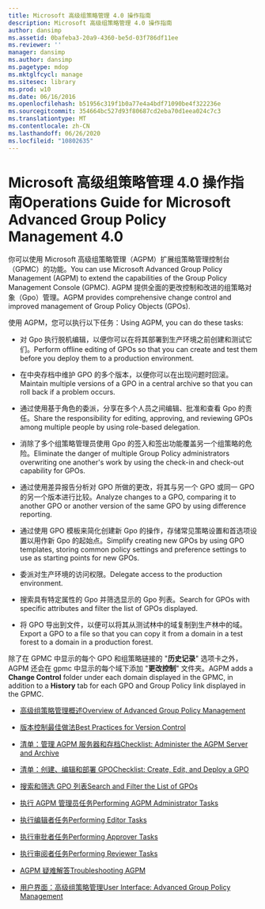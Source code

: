 ```yaml
---
title: Microsoft 高级组策略管理 4.0 操作指南
description: Microsoft 高级组策略管理 4.0 操作指南
author: dansimp
ms.assetid: 0bafeba3-20a9-4360-be5d-03f786df11ee
ms.reviewer: ''
manager: dansimp
ms.author: dansimp
ms.pagetype: mdop
ms.mktglfcycl: manage
ms.sitesec: library
ms.prod: w10
ms.date: 06/16/2016
ms.openlocfilehash: b51956c319f1b0a77e4a4bdf71090be4f322236e
ms.sourcegitcommit: 354664bc527d93f80687cd2eba70d1eea024c7c3
ms.translationtype: MT
ms.contentlocale: zh-CN
ms.lasthandoff: 06/26/2020
ms.locfileid: "10802635"
---
```

# <span data-ttu-id="a637f-103">Microsoft 高级组策略管理 4.0 操作指南</span><span class="sxs-lookup"><span data-stu-id="a637f-103">Operations Guide for Microsoft Advanced Group Policy Management 4.0</span></span>


<span data-ttu-id="a637f-104">你可以使用 Microsoft 高级组策略管理（AGPM）扩展组策略管理控制台（GPMC）的功能。</span><span class="sxs-lookup"><span data-stu-id="a637f-104">You can use Microsoft Advanced Group Policy Management (AGPM) to extend the capabilities of the Group Policy Management Console (GPMC).</span></span> <span data-ttu-id="a637f-105">AGPM 提供全面的更改控制和改进的组策略对象（Gpo）管理。</span><span class="sxs-lookup"><span data-stu-id="a637f-105">AGPM provides comprehensive change control and improved management of Group Policy Objects (GPOs).</span></span>

<span data-ttu-id="a637f-106">使用 AGPM，您可以执行以下任务：</span><span class="sxs-lookup"><span data-stu-id="a637f-106">Using AGPM, you can do these tasks:</span></span>

-   <span data-ttu-id="a637f-107">对 Gpo 执行脱机编辑，以便你可以在将其部署到生产环境之前创建和测试它们。</span><span class="sxs-lookup"><span data-stu-id="a637f-107">Perform offline editing of GPOs so that you can create and test them before you deploy them to a production environment.</span></span>

-   <span data-ttu-id="a637f-108">在中央存档中维护 GPO 的多个版本，以便你可以在出现问题时回滚。</span><span class="sxs-lookup"><span data-stu-id="a637f-108">Maintain multiple versions of a GPO in a central archive so that you can roll back if a problem occurs.</span></span>

-   <span data-ttu-id="a637f-109">通过使用基于角色的委派，分享在多个人员之间编辑、批准和查看 Gpo 的责任。</span><span class="sxs-lookup"><span data-stu-id="a637f-109">Share the responsibility for editing, approving, and reviewing GPOs among multiple people by using role-based delegation.</span></span>

-   <span data-ttu-id="a637f-110">消除了多个组策略管理员使用 Gpo 的签入和签出功能覆盖另一个组策略的危险。</span><span class="sxs-lookup"><span data-stu-id="a637f-110">Eliminate the danger of multiple Group Policy administrators overwriting one another's work by using the check-in and check-out capability for GPOs.</span></span>

-   <span data-ttu-id="a637f-111">通过使用差异报告分析对 GPO 所做的更改，将其与另一个 GPO 或同一 GPO 的另一个版本进行比较。</span><span class="sxs-lookup"><span data-stu-id="a637f-111">Analyze changes to a GPO, comparing it to another GPO or another version of the same GPO by using difference reporting.</span></span>

-   <span data-ttu-id="a637f-112">通过使用 GPO 模板来简化创建新 Gpo 的操作，存储常见策略设置和首选项设置以用作新 Gpo 的起始点。</span><span class="sxs-lookup"><span data-stu-id="a637f-112">Simplify creating new GPOs by using GPO templates, storing common policy settings and preference settings to use as starting points for new GPOs.</span></span>

-   <span data-ttu-id="a637f-113">委派对生产环境的访问权限。</span><span class="sxs-lookup"><span data-stu-id="a637f-113">Delegate access to the production environment.</span></span>

-   <span data-ttu-id="a637f-114">搜索具有特定属性的 Gpo 并筛选显示的 Gpo 列表。</span><span class="sxs-lookup"><span data-stu-id="a637f-114">Search for GPOs with specific attributes and filter the list of GPOs displayed.</span></span>

-   <span data-ttu-id="a637f-115">将 GPO 导出到文件，以便可以将其从测试林中的域复制到生产林中的域。</span><span class="sxs-lookup"><span data-stu-id="a637f-115">Export a GPO to a file so that you can copy it from a domain in a test forest to a domain in a production forest.</span></span>

<span data-ttu-id="a637f-116">除了在 GPMC 中显示的每个 GPO 和组策略链接的 "**历史记录**" 选项卡之外，AGPM 还会在 gpmc 中显示的每个域下添加 "**更改控制**" 文件夹。</span><span class="sxs-lookup"><span data-stu-id="a637f-116">AGPM adds a **Change Control** folder under each domain displayed in the GPMC, in addition to a **History** tab for each GPO and Group Policy link displayed in the GPMC.</span></span>

-   [<span data-ttu-id="a637f-117">高级组策略管理概述</span><span class="sxs-lookup"><span data-stu-id="a637f-117">Overview of Advanced Group Policy Management</span></span>](overview-of-advanced-group-policy-management-agpm40.md)

-   [<span data-ttu-id="a637f-118">版本控制最佳做法</span><span class="sxs-lookup"><span data-stu-id="a637f-118">Best Practices for Version Control</span></span>](best-practices-for-version-control-agpm40.md)

-   [<span data-ttu-id="a637f-119">清单：管理 AGPM 服务器和存档</span><span class="sxs-lookup"><span data-stu-id="a637f-119">Checklist: Administer the AGPM Server and Archive</span></span>](checklist-administer-the-agpm-server-and-archive-agpm40.md)

-   [<span data-ttu-id="a637f-120">清单：创建、编辑和部署 GPO</span><span class="sxs-lookup"><span data-stu-id="a637f-120">Checklist: Create, Edit, and Deploy a GPO</span></span>](checklist-create-edit-and-deploy-a-gpo-agpm40.md)

-   [<span data-ttu-id="a637f-121">搜索和筛选 GPO 列表</span><span class="sxs-lookup"><span data-stu-id="a637f-121">Search and Filter the List of GPOs</span></span>](search-and-filter-the-list-of-gpos.md)

-   [<span data-ttu-id="a637f-122">执行 AGPM 管理员任务</span><span class="sxs-lookup"><span data-stu-id="a637f-122">Performing AGPM Administrator Tasks</span></span>](performing-agpm-administrator-tasks-agpm40.md)

-   [<span data-ttu-id="a637f-123">执行编辑者任务</span><span class="sxs-lookup"><span data-stu-id="a637f-123">Performing Editor Tasks</span></span>](performing-editor-tasks-agpm40.md)

-   [<span data-ttu-id="a637f-124">执行审批者任务</span><span class="sxs-lookup"><span data-stu-id="a637f-124">Performing Approver Tasks</span></span>](performing-approver-tasks-agpm40.md)

-   [<span data-ttu-id="a637f-125">执行审阅者任务</span><span class="sxs-lookup"><span data-stu-id="a637f-125">Performing Reviewer Tasks</span></span>](performing-reviewer-tasks-agpm40.md)

-   [<span data-ttu-id="a637f-126">AGPM 疑难解答</span><span class="sxs-lookup"><span data-stu-id="a637f-126">Troubleshooting AGPM</span></span>](troubleshooting-agpm-agpm40.md)

-   [<span data-ttu-id="a637f-127">用户界面：高级组策略管理</span><span class="sxs-lookup"><span data-stu-id="a637f-127">User Interface: Advanced Group Policy Management</span></span>](user-interface-advanced-group-policy-management-agpm40.md)

 

 





